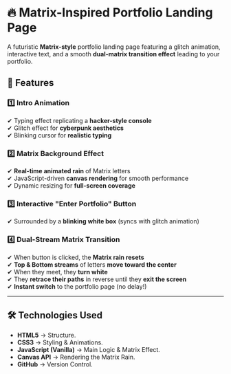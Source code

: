 # 🔥 Matrix-Inspired Portfolio Landing Page  

A futuristic **Matrix-style** portfolio landing page featuring a glitch animation, interactive text, and a smooth **dual-matrix transition effect** leading to your portfolio.  

## 🚀 Features  

### **1️⃣ Intro Animation**  
✔ Typing effect replicating a **hacker-style console**  
✔ Glitch effect for **cyberpunk aesthetics**  
✔ Blinking cursor for **realistic typing**  

### **2️⃣ Matrix Background Effect**  
✔ **Real-time animated rain** of Matrix letters  
✔ JavaScript-driven **canvas rendering** for smooth performance  
✔ Dynamic resizing for **full-screen coverage**  

### **3️⃣ Interactive "Enter Portfolio" Button**  
✔ Surrounded by a **blinking white box** (syncs with glitch animation)  

### **4️⃣ Dual-Stream Matrix Transition**  
✔ When button is clicked, the **Matrix rain resets**  
✔ **Top & Bottom streams** of letters **move toward the center**  
✔ When they meet, they **turn white**  
✔ They **retrace their paths** in reverse until they **exit the screen**  
✔ **Instant switch** to the portfolio page (no delay!)  

---

## 🛠 Technologies Used  

- **HTML5** → Structure.  
- **CSS3** → Styling & Animations.  
- **JavaScript (Vanilla)** → Main Logic & Matrix Effect.  
- **Canvas API** → Rendering the Matrix Rain.  
- **GitHub** → Version Control.
